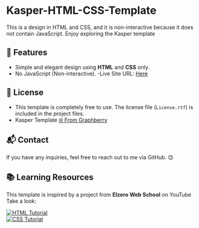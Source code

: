 # Kasper-HTML-CSS-Template
This is a design in HTML and CSS, and it is non-interactive because it does not contain JavaScript. Enjoy exploring the Kasper template

## 🚀 Features
- Simple and elegant design using **HTML** and **CSS** only.
- No JavaScript (Non-interactive).
-Live Site URL: [Here](https://mahmoudbadrali.github.io/Kasper-HTML-CSS-Template/)

## 📜 License
- This template is completely free to use. The license file (`License.rtf`) is included in the project files.
- Kasper Template [🌐 From Graphberry](https://www.graphberry.com/item/kasper-one-page-psd-template)

## 📬 Contact
If you have any inquiries, feel free to reach out to me via GitHub. 😊

## 📚 Learning Resources  
This template is inspired by a project from **Elzero Web School** on YouTube Take a look:  

[![HTML Tutorial](https://img.icons8.com/color/48/000000/html-5.png)](https://www.youtube.com/watch?v=6QAELgirvjs&list=PLDoPjvoNmBAw_t_XWUFbBX-c9MafPk9ji)  
[![CSS Tutorial](https://img.icons8.com/color/48/000000/css3.png)](https://www.youtube.com/watch?v=X1ulCwyhCVM&list=PLDoPjvoNmBAzjsz06gkzlSrlev53MGIKe)
